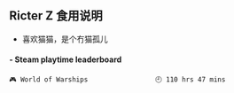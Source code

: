 ## Ricter Z 食用说明
- 喜欢猫猫，是个冇猫孤儿

<!-- steam-box start -->
#### - Steam playtime leaderboard
```text
🎮 World of Warships                 🕘 110 hrs 47 mins
```
<!-- Powered by https://github.com/YouEclipse/steam-box . -->
<!-- steam-box end -->
